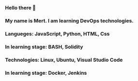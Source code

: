 ### Hello there 👋
### My name is Mert. I am learning DevOps technologies. 

### Langueges: JavaScript, Python, HTML, Css
  ###   In learning stage: BASH, Solidity

### Technologies: Linux, Ubuntu, Visual Studio Code
  ###   In learning stage: Docker, Jenkins


<!--
**mrfoooster/mrfoooster** is a ✨ _special_ ✨ repository because its `README.md` (this file) appears on your GitHub profile.

Here are some ideas to get you started:

- 🔭 I’m currently working on ...
- 🌱 I’m currently learning ...
- 👯 I’m looking to collaborate on ...
- 🤔 I’m looking for help with ...
- 💬 Ask me about ...
- 📫 How to reach me: ...
- 😄 Pronouns: ...
- ⚡ Fun fact: ...
-->
